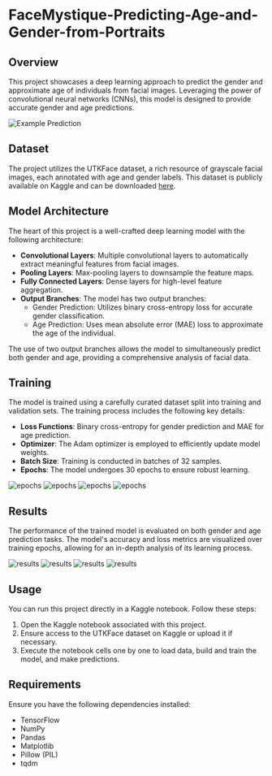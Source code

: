 # FaceMystique-Predicting-Age-and-Gender-from-Portraits

## Overview
This project showcases a deep learning approach to predict the gender and approximate age of individuals from facial images. Leveraging the power of convolutional neural networks (CNNs), this model is designed to provide accurate gender and age predictions.

![Example Prediction](example.png)

## Dataset
The project utilizes the UTKFace dataset, a rich resource of grayscale facial images, each annotated with age and gender labels. This dataset is publicly available on Kaggle and can be downloaded [here](https://www.kaggle.com/jangedoo/utkface-new).

## Model Architecture
The heart of this project is a well-crafted deep learning model with the following architecture:

- **Convolutional Layers**: Multiple convolutional layers to automatically extract meaningful features from facial images.
- **Pooling Layers**: Max-pooling layers to downsample the feature maps.
- **Fully Connected Layers**: Dense layers for high-level feature aggregation.
- **Output Branches**: The model has two output branches:
  - Gender Prediction: Utilizes binary cross-entropy loss for accurate gender classification.
  - Age Prediction: Uses mean absolute error (MAE) loss to approximate the age of the individual.

The use of two output branches allows the model to simultaneously predict both gender and age, providing a comprehensive analysis of facial data.

## Training
The model is trained using a carefully curated dataset split into training and validation sets. The training process includes the following key details:

- **Loss Functions**: Binary cross-entropy for gender prediction and MAE for age prediction.
- **Optimizer**: The Adam optimizer is employed to efficiently update model weights.
- **Batch Size**: Training is conducted in batches of 32 samples.
- **Epochs**: The model undergoes 30 epochs to ensure robust learning.

![epochs](epoch_results_1.png)
![epochs](epoch_results_2.png)
![epochs](epoch_results_3.png)
![epochs](epoch_results_5.png)

## Results
The performance of the trained model is evaluated on both gender and age prediction tasks. The model's accuracy and loss metrics are visualized over training epochs, allowing for an in-depth analysis of its learning process.

![results](result_1.png)
![results](result_2.png)
![results](result_3.png)
![results](result_4.png)

## Usage
You can run this project directly in a Kaggle notebook. Follow these steps:

1. Open the Kaggle notebook associated with this project.
2. Ensure access to the UTKFace dataset on Kaggle or upload it if necessary.
3. Execute the notebook cells one by one to load data, build and train the model, and make predictions.

## Requirements
Ensure you have the following dependencies installed:

- TensorFlow
- NumPy
- Pandas
- Matplotlib
- Pillow (PIL)
- tqdm
